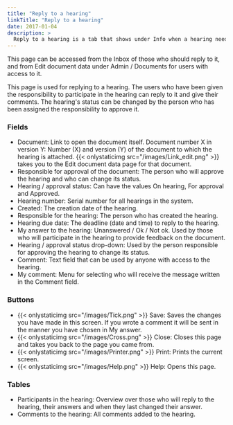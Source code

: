 ```yaml
---
title: "Reply to a hearing"
linkTitle: "Reply to a hearing"
date: 2017-01-04
description: >
  Reply to a hearing is a tab that shows under Info when a hearing needs to be answered.
---
```

This page can be accessed from the Inbox of those who should reply to it, and from Edit document data under Admin / Documents for users with access to it.

This page is used for replying to a hearing. The users who have been given the responsibility to participate in the hearing can reply to it and give their comments. The hearing's status can be changed by the person who has been assigned the responsibility to approve it.

### Fields

- Document: Link to open the document itself. Document number X in version Y: Number (X) and version (Y) of the document to which the hearing is attached. {{< onlystaticimg src="/images/Link_edit.png" >}} takes you to the Edit document data page for that document.
- Responsible for approval of the document: The person who will approve the hearing and who can change its status.
- Hearing / approval status: Can have the values On hearing, For approval and Approved.
- Hearing number: Serial number for all hearings in the system.
- Created: The creation date of the hearing.
- Responsible for the hearing: The person who has created the hearing.
- Hearing due date: The deadline (date and time) to reply to the hearing.
- My answer to the hearing: Unanswered / Ok / Not ok. Used by those who will participate in the hearing to provide feedback on the document.
- Hearing / approval status drop-down: Used by the person responsible for approving the hearing to change its status.
- Comment: Text field that can be used by anyone with access to the hearing.
- My comment: Menu for selecting who will receive the message written in the Comment field.

### Buttons

- {{< onlystaticimg src="/images/Tick.png" >}} Save: Saves the changes you have made in this screen. If you wrote a comment it will be sent in the manner you have chosen in My answer.
- {{< onlystaticimg src="/images/Cross.png" >}} Close: Closes this page and takes you back to the page you came from.
- {{< onlystaticimg src="/images/Printer.png" >}} Print: Prints the current screen.
- {{< onlystaticimg src="/images/Help.png" >}} Help: Opens this page.

### Tables

- Participants in the hearing: Overview over those who will reply to the hearing, their answers and when they last changed their answer.
- Comments to the hearing: All comments added to the hearing.
